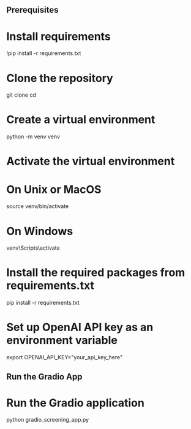 ## Prerequisites

# Install requirements
!pip install -r requirements.txt

# Clone the repository
git clone <repository-url>
cd <repository-directory>

# Create a virtual environment
python -m venv venv

# Activate the virtual environment
# On Unix or MacOS
source venv/bin/activate

# On Windows
venv\Scripts\activate

# Install the required packages from requirements.txt
pip install -r requirements.txt

# Set up OpenAI API key as an environment variable
export OPENAI_API_KEY="your_api_key_here"

## Run the Gradio App

# Run the Gradio application
python gradio_screening_app.py
